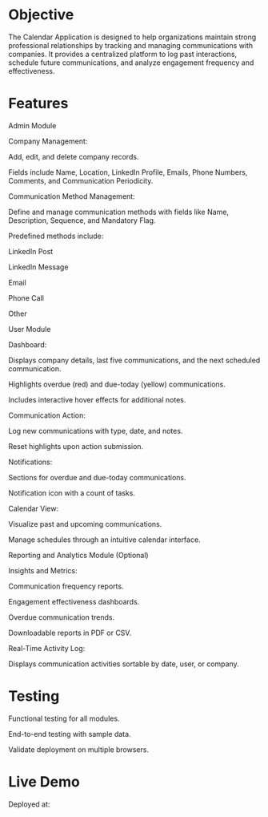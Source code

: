 # Objective
The Calendar Application is designed to help organizations maintain strong professional relationships by tracking and managing communications with companies. It provides a centralized platform to log past interactions, schedule future communications, and analyze engagement frequency and effectiveness.

# Features

Admin Module

Company Management:

Add, edit, and delete company records.

Fields include Name, Location, LinkedIn Profile, Emails, Phone Numbers, Comments, and Communication Periodicity.

Communication Method Management:

Define and manage communication methods with fields like Name, Description, Sequence, and Mandatory Flag.

Predefined methods include:

LinkedIn Post

LinkedIn Message

Email

Phone Call

Other

User Module

Dashboard:

Displays company details, last five communications, and the next scheduled communication.

Highlights overdue (red) and due-today (yellow) communications.

Includes interactive hover effects for additional notes.

Communication Action:

Log new communications with type, date, and notes.

Reset highlights upon action submission.

Notifications:

Sections for overdue and due-today communications.

Notification icon with a count of tasks.

Calendar View:

Visualize past and upcoming communications.

Manage schedules through an intuitive calendar interface.

Reporting and Analytics Module (Optional)

Insights and Metrics:

Communication frequency reports.

Engagement effectiveness dashboards.

Overdue communication trends.

Downloadable reports in PDF or CSV.

Real-Time Activity Log:

Displays communication activities sortable by date, user, or company.

# Testing

Functional testing for all modules.

End-to-end testing with sample data.

Validate deployment on multiple browsers.

# Live Demo

Deployed at: <live-url>
